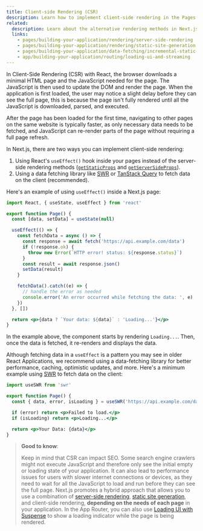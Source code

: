 ```yaml
---
title: Client-side Rendering (CSR)
description: Learn how to implement client-side rendering in the Pages Router.
related:
  description: Learn about the alternative rendering methods in Next.js.
  links:
    - pages/building-your-application/rendering/server-side-rendering
    - pages/building-your-application/rendering/static-site-generation
    - pages/building-your-application/data-fetching/incremental-static-regeneration
    - app/building-your-application/routing/loading-ui-and-streaming
---
```


In Client-Side Rendering (CSR) with React, the browser downloads a minimal HTML page and the JavaScript needed for the page. The JavaScript is then used to update the DOM and render the page. When the application is first loaded, the user may notice a slight delay before they can see the full page, this is because the page isn't fully rendered until all the JavaScript is downloaded, parsed, and executed.

After the page has been loaded for the first time, navigating to other pages on the same website is typically faster, as only necessary data needs to be fetched, and JavaScript can re-render parts of the page without requiring a full page refresh.

In Next.js, there are two ways you can implement client-side rendering:

1. Using React's `useEffect()` hook inside your pages instead of the server-side rendering methods ([`getStaticProps`](/docs/nextjs-cn/pages/building-your-application/data-fetching/get-static-props) and [`getServerSideProps`](/docs/nextjs-cn/pages/building-your-application/data-fetching/get-server-side-props)).
2. Using a data fetching library like [SWR](https://swr.vercel.app/) or [TanStack Query](https://tanstack.com/query/latest/) to fetch data on the client (recommended).

Here's an example of using `useEffect()` inside a Next.js page:

```jsx
import React, { useState, useEffect } from 'react'

export function Page() {
  const [data, setData] = useState(null)

  useEffect(() => {
    const fetchData = async () => {
      const response = await fetch('https://api.example.com/data')
      if (!response.ok) {
        throw new Error(`HTTP error! status: ${response.status}`)
      }
      const result = await response.json()
      setData(result)
    }

    fetchData().catch((e) => {
      // handle the error as needed
      console.error('An error occurred while fetching the data: ', e)
    })
  }, [])

  return <p>{data ? `Your data: ${data}` : 'Loading...'}</p>
}
```

In the example above, the component starts by rendering `Loading...`. Then, once the data is fetched, it re-renders and displays the data.

Although fetching data in a `useEffect` is a pattern you may see in older React Applications, we recommend using a data-fetching library for better performance, caching, optimistic updates, and more. Here's a minimum example using [SWR](https://swr.vercel.app/) to fetch data on the client:

```jsx
import useSWR from 'swr'

export function Page() {
  const { data, error, isLoading } = useSWR('https://api.example.com/data', fetcher)

  if (error) return <p>Failed to load.</p>
  if (isLoading) return <p>Loading...</p>

  return <p>Your Data: {data}</p>
}
```

> **Good to know**:
>
> Keep in mind that CSR can impact SEO. Some search engine crawlers might not execute JavaScript and therefore only see the initial empty or loading state of your application. It can also lead to performance issues for users with slower internet connections or devices, as they need to wait for all the JavaScript to load and run before they can see the full page. Next.js promotes a hybrid approach that allows you to use a combination of [server-side rendering](/docs/nextjs-cn/pages/building-your-application/rendering/server-side-rendering), [static site generation](/docs/nextjs-cn/pages/building-your-application/rendering/static-site-generation), and client-side rendering, **depending on the needs of each page** in your application. In the App Router, you can also use [Loading UI with Suspense](/docs/nextjs-cn/app/building-your-application/routing/index/loading-ui-and-streaming) to show a loading indicator while the page is being rendered.
